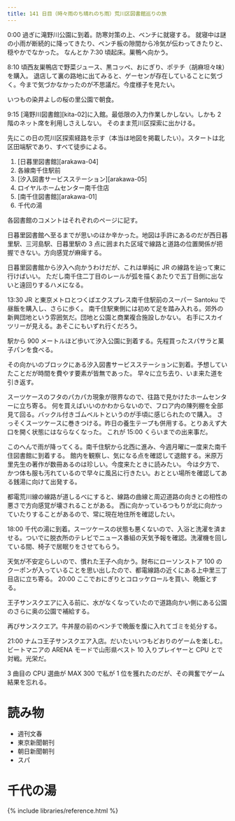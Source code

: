 ```yaml
---
title: 141 日目（時々雨のち晴れのち雨）荒川区図書館巡りの旅
---
```


0:00 過ぎに滝野川公園に到着。防寒対策の上、ベンチに就寝する。
就寝中は謎の小雨が断続的に降ってきたり、ベンチ板の隙間から冷気が伝わってきたりと、穏やかでなかった。
なんとか 7:30 頃起床。巣鴨へ向かう。

8:10 頃西友巣鴨店で野菜ジュース、黒コッペ、おにぎり、ポテチ（胡麻坦々味）を購入。
退店して裏の路地に出てみると、ゲーセンが存在していることに気づく。今まで気づかなかったのが不思議だ。今度様子を見たい。

いつもの染井よしの桜の里公園で朝食。

9:15 [滝野川図書館][kita-02]に入館。最低限の入力作業しかしない。しかも 2 階のネット席を利用しさえしない。
そのまま荒川区探索に出かける。

先にこの日の荒川区探索経路を示す（本当は地図を掲載したい）。スタートは北区田端駅であり、すべて徒歩による。

1. [日暮里図書館][arakawa-04]
2. 各線南千住駅前
3. [汐入図書サービスステーション][arakawa-05]
4. ロイヤルホームセンター南千住店
5. [南千住図書館][arakawa-01]
6. 千代の湯

各図書館のコメントはそれぞれのページに記す。

日暮里図書館へ至るまでが思いのほか辛かった。地図は手許にあるのだが西日暮里駅、三河島駅、日暮里駅の 3 点に囲まれた区域で線路と道路の位置関係が把握できない。方向感覚が麻痺する。

日暮里図書館から汐入へ向かうわけだが、これは単純に JR の線路を辿って東に行けばいい。
ただし南千住二丁目のレールが弧を描くあたりで五丁目側に出ないと遠回りするハメになる。

13:30 JR と東京メトロとつくばエクスプレス南千住駅前のスーパー Santoku で昼飯を購入し、さらに歩く。
南千住駅東側には初めて足を踏み入れる。郊外の新興団地という雰囲気だ。団地と公園と商業複合施設しかない。
右手にスカイツリーが見える。あそこにもいずれ行くだろう。

駅から 900 メートルほど歩いて汐入公園に到着する。先程買ったスパサラと菓子パンを食べる。

その向かいのブロックにある汐入図書サービスステーションに到着。予想していたことだが時間を費やす要素が皆無であった。
早々に立ち去り、いま来た道を引き返す。

スーツケースのフタのパカパカ現象が限界なので、往路で見かけたホームセンターに立ち寄る。
何を買えばいいのかわからないので、フロア内の陳列棚を全部見て回る。バックル付きゴムベルトというのが手頃に感じられたので購入。
さっそくスーツケースに巻きつける。昨日の養生テープも併用する。とりあえず大口を開く状態にはならなくなった。
これが 15:00 くらいまでの出来事だ。

このへんで雨が降ってくる。南千住駅から北西に進み、今週月曜に一度来た南千住図書館に到着する。
館内を観察し、気になる点を確認して退館する。米原万里先生の著作が数冊あるのは珍しい。今度来たときに読みたい。
今は夕方で、かつ体も服も汚れているので早々に風呂に行きたい。おととい場所を確認してある銭湯に向けて出発する。

都電荒川線の線路が道しるべにすると、線路の曲線と周辺道路の向きとの相性の悪さで方向感覚が壊されることがある。
西に向かっているつもりが北に向かっていたりすることがあるので、常に現在地住所を確認したい。

18:00 千代の湯に到着。スーツケースの状態も悪くないので、入浴と洗濯を済ませる。ついでに脱衣所のテレビでニュース番組の天気予報を確認。洗濯機を回している間、椅子で居眠りをさせてもらう。

天気が不安定らしいので、慣れた王子へ向かう。財布にローソンストア 100 のクーポンが入っていることを思い出したので、都電線路の近くにある上中里三丁目店に立ち寄る。
20:00 ここでおにぎりとコロッケロールを買い、晩飯とする。

王子サンスクエアに入る前に、水がなくなっていたので道路向かい側にある公園のさらに奥の公園で補給する。

再びサンスクエア。牛丼屋の前のベンチで晩飯を腹に入れてゴミを処分する。

21:00 ナムコ王子サンスクエア入店。だいたいいつもどおりのゲームを楽しむ。
ビートマニアの ARENA モードで山形県ベスト 10 入りプレイヤーと CPU とで対戦。光栄だ。

3 曲目の CPU 選曲が MAX 300 で私が 1 位を獲れたのだが、その興奮でゲーム結果を忘れる。

# 読み物

* 週刊文春
* 東京新聞朝刊
* 朝日新聞朝刊
* スパ

# 千代の湯

{% include libraries/reference.html %}

